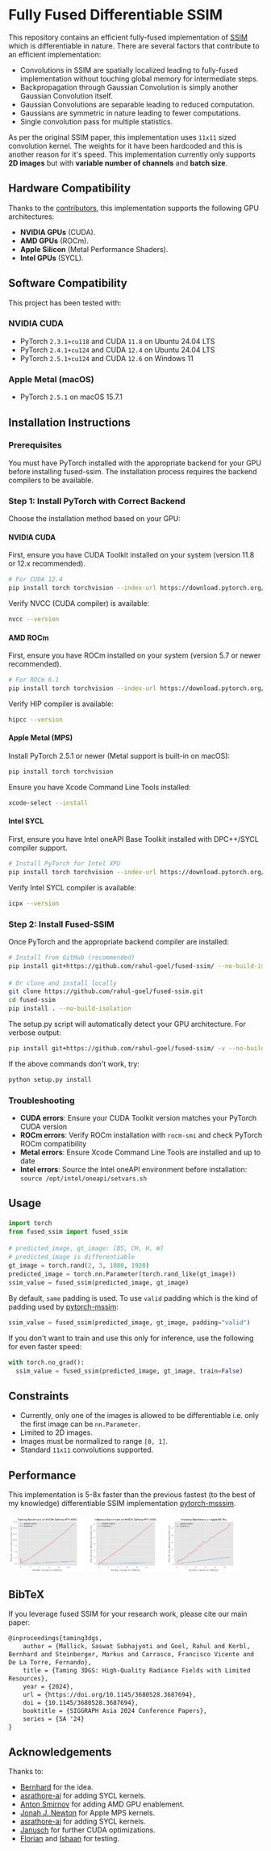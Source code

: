 # Fully Fused Differentiable SSIM

This repository contains an efficient fully-fused implementation of [SSIM](https://en.wikipedia.org/wiki/Structural_similarity_index_measure) which is differentiable in nature. There are several factors that contribute to an efficient implementation:
- Convolutions in SSIM are spatially localized leading to fully-fused implementation without touching global memory for intermediate steps.
- Backpropagation through Gaussian Convolution is simply another Gaussian Convolution itself.
- Gaussian Convolutions are separable leading to reduced computation.
- Gaussians are symmetric in nature leading to fewer computations.
- Single convolution pass for multiple statistics.

As per the original SSIM paper, this implementation uses `11x11` sized convolution kernel. The weights for it have been hardcoded and this is another reason for it's speed. This implementation currently only supports **2D images** but with **variable number of channels** and **batch size**.

## Hardware Compatibility

Thanks to the [contributors](#acknowledgements), this implementation supports the following GPU architectures:

- **NVIDIA GPUs** (CUDA).
- **AMD GPUs** (ROCm).
- **Apple Silicon** (Metal Performance Shaders).
- **Intel GPUs** (SYCL).

## Software Compatibility

This project has been tested with:

### NVIDIA CUDA
- PyTorch `2.3.1+cu118` and CUDA `11.8` on Ubuntu 24.04 LTS
- PyTorch `2.4.1+cu124` and CUDA `12.4` on Ubuntu 24.04 LTS
- PyTorch `2.5.1+cu124` and CUDA `12.6` on Windows 11

### Apple Metal (macOS)
- PyTorch `2.5.1` on macOS 15.7.1

## Installation Instructions

### Prerequisites

You must have PyTorch installed with the appropriate backend for your GPU before installing fused-ssim. The installation process requires the backend compilers to be available.

### Step 1: Install PyTorch with Correct Backend

Choose the installation method based on your GPU:

#### NVIDIA CUDA

First, ensure you have CUDA Toolkit installed on your system (version 11.8 or 12.x recommended).

```bash
# For CUDA 12.4
pip install torch torchvision --index-url https://download.pytorch.org/whl/cu124
```

Verify NVCC (CUDA compiler) is available:
```bash
nvcc --version
```

#### AMD ROCm

First, ensure you have ROCm installed on your system (version 5.7 or newer recommended).

```bash
# For ROCm 6.1
pip install torch torchvision --index-url https://download.pytorch.org/whl/rocm6.1
```

Verify HIP compiler is available:
```bash
hipcc --version
```

#### Apple Metal (MPS)

Install PyTorch 2.5.1 or newer (Metal support is built-in on macOS):

```bash
pip install torch torchvision
```

Ensure you have Xcode Command Line Tools installed:
```bash
xcode-select --install
```

#### Intel SYCL

First, ensure you have Intel oneAPI Base Toolkit installed with DPC++/SYCL compiler support.

```bash
# Install PyTorch for Intel XPU
pip install torch torchvision --index-url https://download.pytorch.org/whl/xpu
```

Verify Intel SYCL compiler is available:
```bash
icpx --version
```

### Step 2: Install Fused-SSIM

Once PyTorch and the appropriate backend compiler are installed:

```bash
# Install from GitHub (recommended)
pip install git+https://github.com/rahul-goel/fused-ssim/ --no-build-isolation

# Or clone and install locally
git clone https://github.com/rahul-goel/fused-ssim.git
cd fused-ssim
pip install . --no-build-isolation
```

The setup.py script will automatically detect your GPU architecture. For verbose output:

```bash
pip install git+https://github.com/rahul-goel/fused-ssim/ -v --no-build-isolation
```

If the above commands don't work, try:

```bash
python setup.py install
```

### Troubleshooting

- **CUDA errors**: Ensure your CUDA Toolkit version matches your PyTorch CUDA version
- **ROCm errors**: Verify ROCm installation with `rocm-smi` and check PyTorch ROCm compatibility
- **Metal errors**: Ensure Xcode Command Line Tools are installed and up to date
- **Intel errors**: Source the Intel oneAPI environment before installation: `source /opt/intel/oneapi/setvars.sh`

## Usage
```python
import torch
from fused_ssim import fused_ssim

# predicted_image, gt_image: [BS, CH, H, W]
# predicted_image is differentiable
gt_image = torch.rand(2, 3, 1080, 1920)
predicted_image = torch.nn.Parameter(torch.rand_like(gt_image))
ssim_value = fused_ssim(predicted_image, gt_image)
```

By default, `same` padding is used. To use `valid` padding which is the kind of padding used by [pytorch-mssim](https://github.com/VainF/pytorch-msssim):
```python
ssim_value = fused_ssim(predicted_image, gt_image, padding="valid")
```

If you don't want to train and use this only for inference, use the following for even faster speed:
```python
with torch.no_grad():
  ssim_value = fused_ssim(predicted_image, gt_image, train=False)
```

## Constraints
- Currently, only one of the images is allowed to be differentiable i.e. only the first image can be `nn.Parameter`.
- Limited to 2D images.
- Images must be normalized to range `[0, 1]`.
- Standard `11x11` convolutions supported.

## Performance
This implementation is 5-8x faster than the previous fastest (to the best of my knowledge) differentiable SSIM implementation [pytorch-msssim](https://github.com/VainF/pytorch-msssim).

<img src="./images/training_time_4090.png" width="30%"> <img src="./images/inference_time_4090.png" width="30%"> <img src="./images/inference_time_m1_pro.png" width="30%">

## BibTeX
If you leverage fused SSIM for your research work, please cite our main paper:
```
@inproceedings{taming3dgs,
    author = {Mallick, Saswat Subhajyoti and Goel, Rahul and Kerbl, Bernhard and Steinberger, Markus and Carrasco, Francisco Vicente and De La Torre, Fernando},
    title = {Taming 3DGS: High-Quality Radiance Fields with Limited Resources},
    year = {2024},
    url = {https://doi.org/10.1145/3680528.3687694},
    doi = {10.1145/3680528.3687694},
    booktitle = {SIGGRAPH Asia 2024 Conference Papers},
    series = {SA '24}
}
```

## Acknowledgements
Thanks to:
- [Bernhard](https://snosixtyboo.github.io) for the idea.
- [asrathore-ai](https://github.com/asrathore-ai) for adding SYCL kernels.
- [Anton Smirnov](https://pxl-th.github.io/) for adding AMD GPU enablement.
- [Jonah J. Newton](https://jonahnewton.com.au/) for Apple MPS kernels.
- [asrathore-ai](https://github.com/asrathore-ai) for adding SYCL kernels.
- [Janusch](https://github.com/MrNeRF) for further CUDA optimizations.
- [Florian](https://fhahlbohm.github.io/) and [Ishaan](https://ishaanshah.xyz) for testing.
